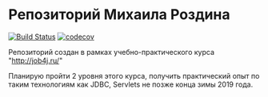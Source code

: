 # Репозиторий Михаила Роздина
[![Build Status](https://travis-ci.org/mishan74/job4j.svg?branch=master)](https://travis-ci.org/mishan74/job4j)
[![codecov](https://codecov.io/gh/mishan74/job4j/branch/master/graph/badge.svg)](https://codecov.io/gh/mishan74/job4j)

Репозиторий создан в рамках учебно-практического курса "http://job4j.ru/"

Планирую пройти 2 уровня этого курса, получить практический опыт по таким технологиям как JDBC, Servlets не позже конца зимы 2019 года.

